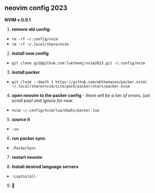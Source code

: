## neovim config 2023

**NVIM v.0.9.1**

1. **remove old config:**
- `rm -rf ~/.config/nvim`
- `rm -rf ~/.local/share/nvim`

2. **install new config**
- `git clone git@github.com:luetkemj/nvim2023.git ~/.config/nvim`

3. **install packer**
- `git clone --depth 1 https://github.com/wbthomason/packer.nvim\ ~/.local/share/nvim/site/pack/packer/start/packer.nvim`

4. **open neovim to the packer config**
_- there will be a ton of errors. just scroll past and ignore for now._

- `nvim ~/.config/nvim/lua/dophs/packer.lua`


5. **source it**
- `:so`

6. **run packer sync**
- `:PackerSync`

7. **restart neovim**

8. **Install desired language servers**
- `:LspInstall`

9. 🎉
